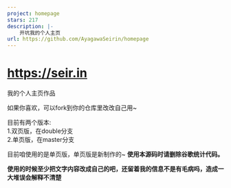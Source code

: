 ```yaml
---
project: homepage
stars: 217
description: |-
    开坑我的个人主页
url: https://github.com/AyagawaSeirin/homepage
---
```


# https://seir.in
我的个人主页作品

如果你喜欢，可以fork到你的仓库里改改自己用~

目前有两个版本:<br>
1.双页版，在double分支<br>
2.单页版，在master分支

目前咱使用的是单页版，单页版是新制作的~
**使用本源码时请删除谷歌统计代码。**

**使用的时候至少把文字内容改成自己的吧，还留着我的信息不是有毛病吗，造成一大堆误会解释不清楚**

